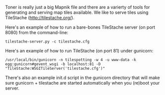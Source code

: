 Toner is really just a big Mapnik file and there are a varierty of tools for
generating and serving map tiles available. We like to serve tiles using
TileStache (http://tilestache.org/).

Here's an example of how to run a bare-bones TileStache server (on port 8080)
from the command-line:

	tilestache-server.py -c tilestache.cfg

Here's an example of how to run TileStache (on port 81) under gunicorn:

	/usr/local/bin/gunicorn -n tilespotting -w 4 -u www-data -k egg:gunicorn#gevent_wsgi -b localhost:81 -D "TileStache:WSGITileServer('tilestache.cfg')"

There's also an example init.d script in the gunicorn directory that will make
sure gunicorn + tilestache are started automatically when you (re)boot your
server.
